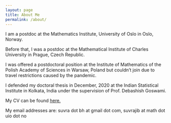 ```yaml
---
layout: page
title: About Me
permalink: /about/
---
```


I am a postdoc at the Mathematics Institute, University of Oslo in Oslo, Norway.

Before that, I was a postdoc at the Mathematical Institute of Charles University in Prague, Czech Republic.

I was offered a postdoctoral position at the Institute of Mathematics of the Polish Academy of Sciences in Warsaw, Poland but couldn’t join due to travel restrictions caused by the pandemic.

I defended my doctoral thesis in December, 2020 at the Indian Statistical Institute in Kolkata, India under the supervision of Prof. Debashish Goswami.

My CV can be found [here.](suvrajit-bhattacharjee-cv.pdf)

My email addresses are: suvra dot bh at gmail dot com, suvrajib at math dot uio dot no